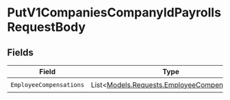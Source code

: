 # PutV1CompaniesCompanyIdPayrollsRequestBody


## Fields

| Field                                                                                         | Type                                                                                          | Required                                                                                      | Description                                                                                   |
| --------------------------------------------------------------------------------------------- | --------------------------------------------------------------------------------------------- | --------------------------------------------------------------------------------------------- | --------------------------------------------------------------------------------------------- |
| `EmployeeCompensations`                                                                       | List<[Models.Requests.EmployeeCompensations](../../Models/Requests/EmployeeCompensations.md)> | :heavy_check_mark:                                                                            | N/A                                                                                           |
